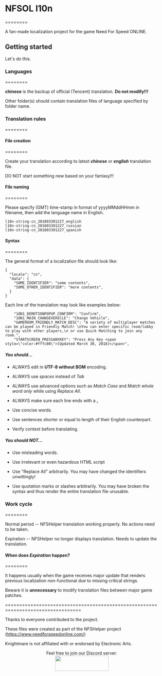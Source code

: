 # NFSOL l10n
========

A fan-made localization project for the game Need For Speed ONLINE.

## Getting started

Let's do this.

### Languages
========

**chinese** is the backup of official (Tencent) translation. **Do not modify!!!**

Other folder(s) should contain translation files of language specified by folder name.

### Translation rules
========

#### File creation
========

Create your translation according to latest ***chinese*** or ***english*** translation file.

DO NOT start something new based on your fantasy!!! 

#### File naming
========

Please specify (GMT) time-stamp in format of yyyyMMddHHmm in filename, then add the language name in English.

```
l10n-string-cn_201803301227_english
l10n-string-cn_201803301227_russian
l10n-string-cn_201803301227_spanish
```

#### Syntax
========

The general format of a localization file should look like:

```
{
  "locale": "cn",
  "data": {
    "SOME_IDENTIFIER": "some contents",
    "SOME_OTHER_IDENTIFIER": "more contents",
  }
}
```

Each line of the translation may look like examples below:

```
    "1ON1_DEMOTIONPOPUP_CONFIRM": "Confirm",
    "1ON1_MAIN_CHANGEVEHICLE": "Change Vehicle",
    "GAMEROOM_FRIENDLY_MATCH_DESC": "A variety of multiplayer matches can be played in Friendly Match! \nYou can enter specific room/lobby to play with other players,\n or use Quick Matching to join any room.",
    "STARTSCREEN_PRESSANYKEY": "Press Any Key <span style=\"color:#fffc00\">[Updated March 30, 2018]</span>",
```

##### You should...

- ALWAYS edit in **UTF-8 without BOM** encoding.

- ALWAYS use *spaces* instead of *Tab*

- ALWAYS use advanced options such as *Match Case* and *Match whole word only* while using *Replace All*.

- ALWAYS make sure each line ends with a **,**

- Use concise words.

- Use sentences shorter or equal to length of their English counterpart.

- Verify context before translating.

##### You should NOT...

- Use misleading words.

- Use irrelevant or even hazardous HTML script

- Use "Replace All" arbitrarily. You may have changed the identifiers unwittingly!

- Use quotation marks or slashes arbitrarily. You may have broken the syntax and thus render the entire translation file unusable.

### Work cycle
========

Normal period -- NFSHelper translation working properly. No actions need to be taken.

Expiration -- NFSHelper no longer displays translation. Needs to update the translation.

#### When does *Expiration* happen?
========

It happens usually when the game receives major update that renders previous localization non-functional due to missing critical strings.

Beware it is **unnecessary** to modify translation files between major game patches.

=================================================================================

Thanks to everyone contributed to the project.

These files were created as part of the NFSHelper project (https://www.needforspeedonline.com/)

Knightmare is not affiliated with or endorsed by Electronic Arts.

<p align="center">Feel free to join our Discord server:<br> 
<a href="https://discord.gg/RFSUhRh"><img width="175" height="50" src="https://cdn.discordapp.com/attachments/341098517760049153/432414919548338187/logo_discord_our.png" /></a></p>